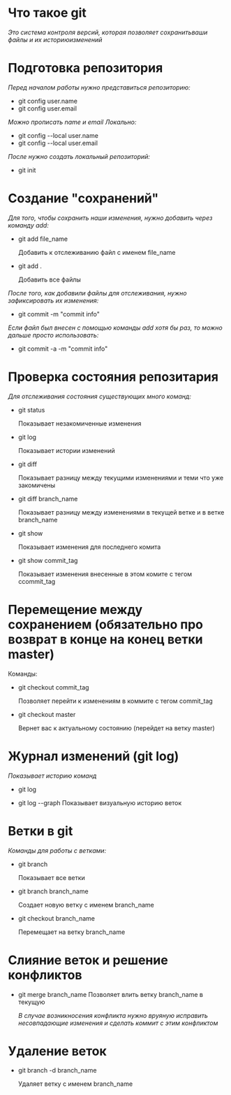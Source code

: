 

# Что такое git

*Это система контроля версий, которая позволяет сохранитьваши файлы и их историюизменений*

# Подготовка репозитория
*Перед началом работы нужно представиться репозиторию:*
* git config user.name
* git config user.email

*Можно прописать name и email Локально:*
* git config --local user.name
* git config --local user.email

*После нужно создать локальный репозиторий:*
* git init

# Создание "сохранений"
*Для того, чтобы сохранить наши изменения, нужно добавить через команду add:*

* git add file_name

   Добавить к отслеживанию файл с именем file_name

* git add .

   Добавить все файлы

*После того, как добавили файлы для отслеживания, нужно зафиксировать их изменения:*
* git commit -m "commit info"

*Если файл был внесен с помощью команды add хотя бы раз, то можно дальше просто использовать:*

* git commit -a -m "commit info"


# Проверка состояния репозитария
*Для отслеживания состояния существующих много команд:*
* git status

   Показывает незакомиченные изменения
* git log

   Показывает истории изменений
* git diff

   Показывает разницу между текущими изменениями и теми что уже закомичены
* git diff branch_name

   Показывает разницу между изменениями в текущей ветке и в ветке branch_name
* git show

   Показывает изменения для последнего комита

* git show commit_tag

   Показывает изменения внесенные в этом комите с тегом ccommit_tag
    

# Перемещение между сохранением (обязательно про возврат в конце на конец ветки master)
Команды:
* git checkout commit_tag

    Позволяет перейти к изменениям в коммите с тегом commit_tag
* git checkout master

    Вернет вас к актуальному состоянию (перейдет на ветку master)

# Журнал изменений (git log)
*Показывает историю команд*
* git log

* git log --graph
   Показывает визуальную историю веток

# Ветки в git
*Команды для работы с ветками:*
* git branch

  Показывает все ветки
* git branch branch_name

  Создает новую ветку с именем branch_name

* git checkout branch_name

  Перемещает на ветку branch_name

# Слияние веток и решение конфликтов
* git merge branch_name
   Позволяет влить ветку branch_name в текущую

   *В случае возникносения конфликта нужно вруяную исправить несовпадающие изменения и сделать коммит с этим конфликтом*



# Удаление веток
* git branch -d branch_name

   Удаляет ветку с именем branch_name
